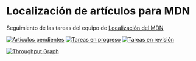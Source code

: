 # Localización de artículos para MDN
Seguimiento de las tareas del equipo de [Localización del MDN](https://www.mozilla-hispano.org/documentacion/Localizaci%C3%B3n_de_MDN)

[![Artículos pendientes](https://badge.waffle.io/mozillahispano/localizacion-mdn.svg?label=pendiente&title=Pendientes)](http://waffle.io/mozillahispano/localizacion-mdn) 
[![Tareas en progreso](https://badge.waffle.io/mozillahispano/localizacion-mdn.svg?label=en%20progreso&title=En%20progreso)](http://waffle.io/mozillahispano/localizacion-mdn) 
[![Tareas en revisión](https://badge.waffle.io/mozillahispano/localizacion-mdn.svg?label=en%20revision&title=En%20revision)](http://waffle.io/mozillahispano/localizacion-mdn) 

[![Throughput Graph](https://graphs.waffle.io/mozillahispano/localizacion-mdn/throughput.svg)](https://waffle.io/mozillahispano/localizacion-mdn/metrics)
